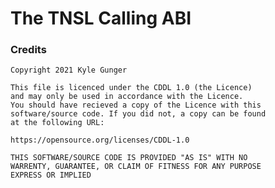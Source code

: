 # The TNSL Calling ABI

### Credits

	Copyright 2021 Kyle Gunger

	This file is licenced under the CDDL 1.0 (the Licence)
	and may only be used in accordance with the Licence.
	You should have recieved a copy of the Licence with this
	software/source code. If you did not, a copy can be found
	at the following URL:

	https://opensource.org/licenses/CDDL-1.0

	THIS SOFTWARE/SOURCE CODE IS PROVIDED "AS IS" WITH NO
	WARRENTY, GUARANTEE, OR CLAIM OF FITNESS FOR ANY PURPOSE
	EXPRESS OR IMPLIED